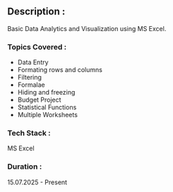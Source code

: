 ## Description :
Basic Data Analytics and Visualization using MS Excel.

### Topics Covered :
* Data Entry
* Formating rows and columns
* Filtering
* Formalae
* Hiding and freezing
* Budget Project
* Statistical Functions
* Multiple Worksheets

### Tech Stack :
MS Excel

### Duration :
15.07.2025 - Present